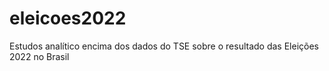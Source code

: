 # eleicoes2022
Estudos analítico encima dos dados do TSE sobre o resultado das Eleições 2022 no Brasil
